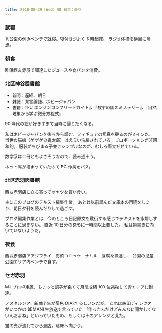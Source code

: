 ```yaml
---
title: 2018-08-29 (Wed) 90 日目：曇り
---
```


### 就寝

Ｋ公園の例のベンチで就寝。寝付きがよく 6 時起床。
ラジオ体操を横目に瞑想。

### 朝食

昨晩西友赤羽で調達したジュースや食パンを消費。

### 北区神谷図書館

* 新聞：産経、朝日
* 雑誌：某言論誌、ホビージャパン
* 書籍：『PC エンジンコンプリートガイド』、『数字の国のミステリー』、『自然現象から学ぶ微分方程式』

90 年代の絵が好きすぎて当時に帰りたくなる。

私はホビージャパンを後ろから読む。フィギュアの写真を観るのがメインだ。
当世の猫娘（ゲゲゲの鬼太郎）はえらい洗練されている。プロポーションが非昭和的。
服装がちびまる子並にシンプルなのが、むしろ際立だせている。

数学系は二冊ともよさそうなので、読み通そう。

ネット席が埋まっていたので PC 作業をパス。

### 北区赤羽図書館

西友赤羽店に立ち寄ってオヤツを買い食い。

主にこのブログのテキスト編集作業。
あとは以前読んだ文庫本の再読をしたり、朝日夕刊を読んだりして過ごす。

ブログ編集作業とは、今のところ日記原文を敷衍する感じでテキストを水増しすることに過ぎない。
直近 10 日分の整形に一時間以上要した。
私は物書きに向いていないようだ。

### 夜食

西友赤羽店でアジフライ、野菜コロッケ、ナムル、豆腐を調達し、
公園の児童公園エリア内ベンチで食す。

### セガ赤羽

MJ プロ卓東風。ちょっと調子が良くて月間成績 100 位突破して赤エリアに到達。

ノスタルジア。新曲予告が夏色 DIARY らしいンだが、
これは脇田ディレクターがいつかの BEMANI 生放送で言っていた
「作ったんだけどみんなに聞かしてないんだよね」といっていたもの、もしくはそのアレンジと見た。

蛍の光が流れてから退店。寝床へ向かう。
